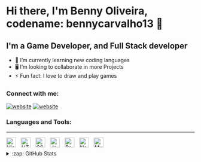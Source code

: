 # Hi there, I'm Benny Oliveira, codename: bennycarvalho13 👋 

## I'm a Game Developer, and Full Stack developer

- 🌱 I’m currently learning new coding languages
- 🖥️ I’m looking to collaborate in more Projects
- ⚡ Fun fact: I love to draw and play games

### Connect with me:

[![website](./img/linkedin-light.svg)](https://linkedin.com/in/benny-oliveira-70863a1b7#gh-light-mode-only)
[![website](./img/linkedin-dark.svg)](https://linkedin.com/in/benny-oliveira-70863a1b7#gh-dark-mode-only)

### Languages and Tools:
----
<img align="left" alt="Visual Studio Code" width="26px" src="https://cdn.jsdelivr.net/gh/devicons/devicon/icons/vscode/vscode-original.svg" style="padding-right:10px;" />
<img align="left" alt="HTML5" width="26px" src="https://cdn.jsdelivr.net/gh/devicons/devicon/icons/html5/html5-original.svg" style="padding-right:10px;" />
<img align="left" alt="CSS3" width="26px" src="https://cdn.jsdelivr.net/gh/devicons/devicon/icons/css3/css3-original.svg" style="padding-right:10px;" />
<img align="left" alt="JavaScript" width="26px" src="https://cdn.jsdelivr.net/gh/devicons/devicon/icons/javascript/javascript-original.svg" style="padding-right:10px;" />
<img align="left" alt="React" width="26px" src="https://cdn.jsdelivr.net/gh/devicons/devicon/icons/react/react-original.svg" style="padding-right:10px;" />
<img align="left" alt="Node.js" width="26px" src="https://cdn.jsdelivr.net/gh/devicons/devicon/icons/nodejs/nodejs-original.svg" style="padding-right:10px;" />
<img align="left" alt="MySQL" width="26px" src="https://cdn.jsdelivr.net/gh/devicons/devicon/icons/mysql/mysql-original.svg" style="padding-right:10px;" />

<br />
<br />


<details>
  <summary>:zap: GitHub Stats</summary>

  <img align="left" alt="Benny Oliveira's GitHub Stats" src="https://github-readme-stats.vercel.app/api?username=bennycarvalho13&show_icons=true&hide_border=false&title_color=ff652f&icon_color=FFE400&bg_color=09131B&text_color=ffffff&border_color=0c1a25" />

</details>

[linkedin]: https://linkedin.com/in/benny-oliveira-70863a1b7